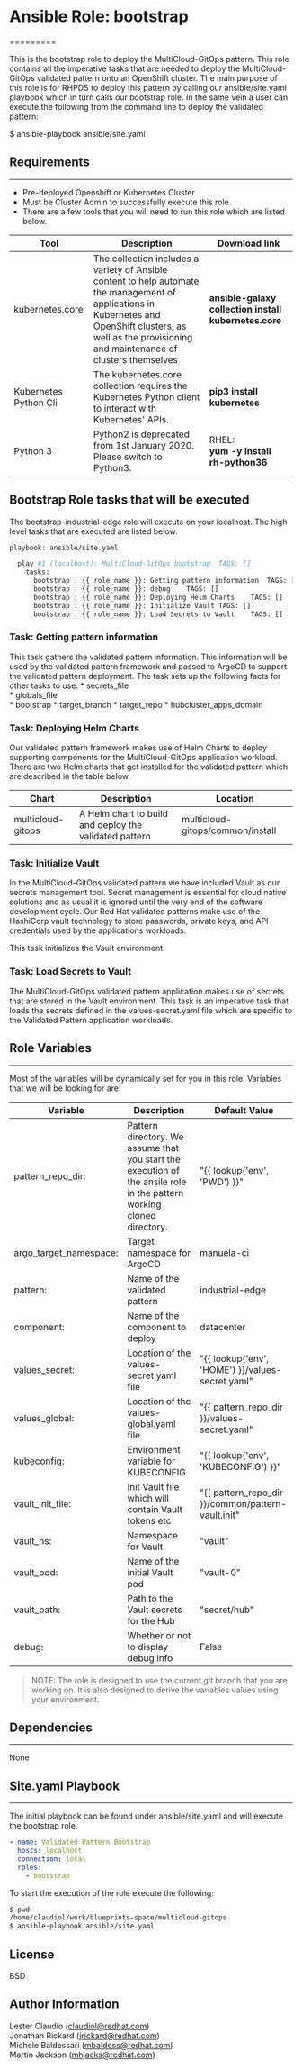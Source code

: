 # Ansible Role: bootstrap
=========

This is the bootstrap role to deploy the MultiCloud-GitOps pattern.  This role contains all the imperative tasks that are needed to deploy the MultiCloud-GitOps validated pattern onto an OpenShift cluster.
The main purpose of this role is for RHPDS to deploy this pattern by calling our ansible/site.yaml playbook which in turn calls our bootstrap role.  In the same vein a user can execute the following from the command line to deploy
the validated pattern:

$ ansible-playbook ansible/site.yaml


## Requirements
------------

* Pre-deployed Openshift or Kubernetes Cluster
* Must be Cluster Admin to successfully execute this role.
* There are a few tools that you will need to run this role which are listed below.  

| Tool | Description | Download link |
| ----------- | ----------- | ----------- |
| kubernetes.core | The collection includes a variety of Ansible content to help automate the management of applications in Kubernetes and OpenShift clusters, as well as the provisioning and maintenance of clusters themselves | **ansible-galaxy collection install kubernetes.core** |
| Kubernetes Python Cli | The kubernetes.core collection requires the Kubernetes Python client to interact with Kubernetes' APIs. | **pip3 install kubernetes** |
| Python 3 | Python2 is deprecated from 1st January 2020. Please switch to Python3. | RHEL: <br> **yum -y install rh-python36** |

## Bootstrap Role tasks that will be executed
The bootstrap-industrial-edge role will execute on your localhost.  The high level tasks that are executed are listed below.

```sh
playbook: ansible/site.yaml

  play #1 (localhost): MultiCloud-GitOps bootstrap	TAGS: []
    tasks:
      bootstrap : {{ role_name }}: Getting pattern information	TAGS: []
      bootstrap : {{ role_name }}: debug	TAGS: []
      bootstrap : {{ role_name }}: Deploying Helm Charts	TAGS: []
      bootstrap : {{ role_name }}: Initialize Vault	TAGS: []
      bootstrap : {{ role_name }}: Load Secrets to Vault	TAGS: []
```

### Task: Getting pattern information

This task gathers the validated pattern information.  This information will be used by the validated pattern framework and passed to ArgoCD to support the validated pattern deployment.  The task sets up the following facts for other tasks to use:
    * secrets_file                                                         
    * globals_file                                                              
    * bootstrap
    * target_branch
    * target_repo
    * hubcluster_apps_domain

### Task: Deploying Helm Charts

Our validated pattern framework makes use of Helm Charts to deploy supporting components for the MultiCloud-GitOps application workload. There are two Helm charts that get installed for the validated pattern which are described in the table below.

| Chart | Description | Location |
| ----- | ----- | ----- |
| multicloud-gitops | A Helm chart to build and deploy the validated pattern | multicloud-gitops/common/install | 


### Task: Initialize Vault

In the MultiCloud-GitOps validated pattern we have included Vault as our secrets management tool. Secret management is essential for cloud native solutions and as usual it is ignored until the very end of the software development cycle.  Our Red Hat validated patterns make use of the HashiCorp vault technology to store passwords, private keys, and API credentials used by the applications workloads.

This task initializes the Vault environment.

### Task: Load Secrets to Vault

The MultiCloud-GitOps validated pattern application makes use of secrets that are stored in the Vault environment.  This task is an imperative task that loads the secrets defined in the values-secret.yaml file which are specific to the Validated Pattern application workloads. 

## Role Variables
------------

Most of the variables will be dynamically set for you in this role. Variables that we will be looking for are:

| Variable | Description | Default Value |
| --------- | ---------- | ---------- |
| pattern_repo_dir:  | Pattern directory.  We assume that you start the execution of the ansile role in the pattern working cloned directory. |  "{{ lookup('env', 'PWD') }}" |
| argo_target_namespace: | Target namespace for ArgoCD |manuela-ci |
| pattern: | Name of the validated pattern | industrial-edge |
| component: | Name of the component to deploy |datacenter |
| values_secret: | Location of the values-secret.yaml file | "{{ lookup('env', 'HOME') }}/values-secret.yaml" |
| values_global: | Location of the values-global.yaml file | "{{ pattern_repo_dir }}/values-secret.yaml" |
| kubeconfig: | Environment variable for KUBECONFIG | "{{ lookup('env', 'KUBECONFIG') }}"|
| vault_init_file: | Init Vault file which will contain Vault tokens etc | "{{ pattern_repo_dir }}/common/pattern-vault.init"|
| vault_ns: | Namespace for Vault | "vault"|                                     
| vault_pod: | Name of the initial Vault pod | "vault-0"|           
| vault_path: | Path to the Vault secrets for the Hub | "secret/hub"|
| debug: | Whether or not to display debug info | False |

> NOTE: The role is designed to use the current *git* branch that you are working on. It is also designed to derive the variables values using your environment. 

## Dependencies
------------

None

## Site.yaml Playbook
------------

The initial playbook can be found under ansible/site.yaml and will execute the bootstrap role.

```yaml
- name: Validated Pattern Bootstrap
  hosts: localhost
  connection: local
  roles:
    - bootstrap
```

To start the execution of the role execute the following:

```sh
$ pwd
/home/claudiol/work/blueprints-space/multicloud-gitops
$ ansible-playbook ansible/site.yaml 
```

License
-------

BSD

Author Information
------------------
Lester Claudio (claudiol@redhat.com) <br>
Jonathan Rickard (jrickard@redhat.com)<br>
Michele Baldessari (mbaldess@redhat.com)<br>
Martin Jackson (mhjacks@redhat.com)
